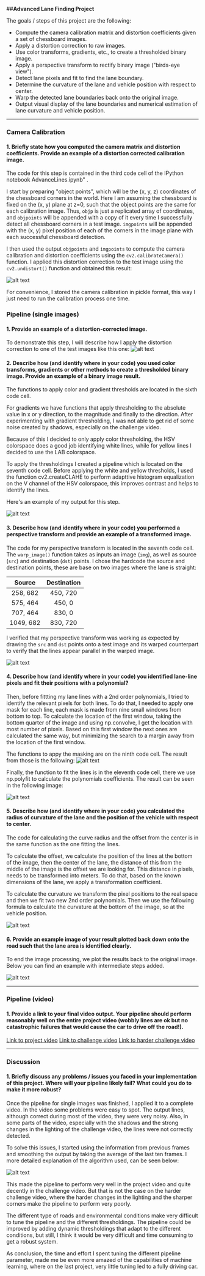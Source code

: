 ##**Advanced Lane Finding Project**

The goals / steps of this project are the following:

* Compute the camera calibration matrix and distortion coefficients given a set of chessboard images.
* Apply a distortion correction to raw images.
* Use color transforms, gradients, etc., to create a thresholded binary image.
* Apply a perspective transform to rectify binary image ("birds-eye view").
* Detect lane pixels and fit to find the lane boundary.
* Determine the curvature of the lane and vehicle position with respect to center.
* Warp the detected lane boundaries back onto the original image.
* Output visual display of the lane boundaries and numerical estimation of lane curvature and vehicle position.

[//]: # (Image References)

[image1]: ./output_images/undistort_output.png "Undistorted"
[image2]: ./output_images/undistort_test1.jpg "Road Transformed"
[image3]: ./output_images/binary_combo_example.jpg "Binary Example"
[image4]: ./output_images/warped_straight_lines.jpg "Warp Example"
[image5]: ./output_images/warped_windows_test2.jpg "Masked Lines"
[image6]: ./output_images/fitted_lines.JPG "Fitted Lines"
[image7]: ./output_images/curvature.JPG "Curvature Formula"
[image8]: ./output_images/example_output.jpg "Output Example"
[image9]: ./output_images/flow_diagram.JPG "Flow Diagram"
[video1]: ./project_video_out.mp4 "Project Video"
[video2]: ./challenge_video_out.mp4 "Challenge Video"
[video3]: ./harder_challenge_video_out.mp4 "Harder Challenge Video"

---

### Camera Calibration

#### 1. Briefly state how you computed the camera matrix and distortion coefficients. Provide an example of a distortion corrected calibration image.

The code for this step is contained in the third code cell of the IPython notebook AdvanceLines.ipynb" .  

I start by preparing "object points", which will be the (x, y, z) coordinates of the chessboard corners in the world. Here I am assuming the chessboard is fixed on the (x, y) plane at z=0, such that the object points are the same for each calibration image.  Thus, `objp` is just a replicated array of coordinates, and `objpoints` will be appended with a copy of it every time I successfully detect all chessboard corners in a test image.  `imgpoints` will be appended with the (x, y) pixel position of each of the corners in the image plane with each successful chessboard detection.  

I then used the output `objpoints` and `imgpoints` to compute the camera calibration and distortion coefficients using the `cv2.calibrateCamera()` function.  I applied this distortion correction to the test image using the `cv2.undistort()` function and obtained this result: 

![alt text][image1]

For convenience, I stored the camera calibration in pickle format, this way I just need to run the calibration process one time.

### Pipeline (single images)

#### 1. Provide an example of a distortion-corrected image.

To demonstrate this step, I will describe how I apply the distortion correction to one of the test images like this one:
![alt text][image2]

#### 2. Describe how (and identify where in your code) you used color transforms, gradients or other methods to create a thresholded binary image.  Provide an example of a binary image result.

The functions to apply color and gradient thresholds are located in the sixth code cell.

For gradients we have functions that apply thresholding to the absolute value in x or y direction,  to the magnitude and finally to the direction. After experimenting with gradient thresholding, I was not able to get rid of some noise created by shadows, especially on the challenge video.

Because of this I decided to only apply color thresholding, the HSV colorspace does a good job identifying white lines, while for yellow lines I decided to use the LAB colorspace.

To apply the thresholdings I created a pipeline which is located on the seventh code cell. Before applying the white and yellow thresholds, I used the function cv2.createCLAHE to perform adapttive histogram equalization on the V channel of the HSV colorspace, this improves contrast and helps to identify the lines. 

Here's an example of my output for this step.

![alt text][image3]

#### 3. Describe how (and identify where in your code) you performed a perspective transform and provide an example of a transformed image.

The code for my perspective transform is located in the seventh code cell.  The `warp_image()` function takes as inputs an image (`img`), as well as source (`src`) and destination (`dst`) points.  I chose the hardcode the source and destination points, these are base on two images where the lane is straight:

| Source        | Destination   | 
|:-------------:|:-------------:| 
| 258, 682      | 450, 720        | 
| 575, 464      | 450, 0      |
| 707, 464     | 830, 0      |
| 1049, 682      | 830, 720        |

I verified that my perspective transform was working as expected by drawing the `src` and `dst` points onto a test image and its warped counterpart to verify that the lines appear parallel in the warped image.

![alt text][image4]

#### 4. Describe how (and identify where in your code) you identified lane-line pixels and fit their positions with a polynomial?

Then, before fittting my lane lines with a 2nd order polynomials, I tried to identify the relevant pixels for both lines. To do that, I needed to apply one mask for each line, each mask is made from nine small windows from bottom to top. To calculate the location of the first window, taking the bottom quarter of the image and using np.convolve, I get the location with most number of pixels. Based on this first window the next ones are calculated the same way, but minimizing the search to a margin away from the location of the first window.

The functions to appy the masking are on the ninth code cell. The result from those is the following:
![alt text][image5]

Finally, the function to fit the lines is in the eleventh code cell, there we use np.polyfit to calculate the polynomials coefficients. The result can be seen in the following image:

![alt text][image6]

#### 5. Describe how (and identify where in your code) you calculated the radius of curvature of the lane and the position of the vehicle with respect to center.

The code for calculating the curve radius and the offset from the center is in the same function as the one fitting the lines.

To calculate the offset, we calculate the position of the lines at the bottom of the image, then the center of the lane, the distance of this from the middle of the image is the offset we are looking for. This distance in pixels, needs to be transformed into meters. To do that, based on the known dimensions of the lane, we apply a transformation coefficient.

To calculate the curvature we transform the pixel positions to the real space and then we fit two new 2nd order polynomials. Then we use the following formula to calculate the curvature at the bottom of the image, so at the vehicle position.

![alt text][image7]


#### 6. Provide an example image of your result plotted back down onto the road such that the lane area is identified clearly.

To end the image processing, we plot the results back to the original image. Below you can find an example with intermediate steps added.

![alt text][image8]

---

### Pipeline (video)

#### 1. Provide a link to your final video output.  Your pipeline should perform reasonably well on the entire project video (wobbly lines are ok but no catastrophic failures that would cause the car to drive off the road!).

[Link to project video](./project_video_out.mp4)
[Link to challenge video](./challenge_video_out.mp4)
[Link to harder challenge video](./harder_challenge_video_out.mp4)

---

### Discussion

#### 1. Briefly discuss any problems / issues you faced in your implementation of this project.  Where will your pipeline likely fail?  What could you do to make it more robust?

Once the pipeline for single images was finished, I applied it to a complete video. In the video some problems were easy to spot. The output lines, although correct during most of the video, they were very noisy. Also, in some parts of the video, especially with the shadows and the strong changes in the lighting of the challenge video, the lines were not correctly detected.

To solve this issues, I started using the information from previous frames and smoothing the output by taking the average of the last ten frames. I more detailed explanation of the algorithm used, can be seen below:

![alt text][image9]

This made the pipeline to perform very well in the project video and quite decently in the challenge video. But that is not the case on the harder challenge video, where the harder changes in the lighting and the sharper corners make the pipeline to perform very poorly.

The different type of roads and environmental conditions make very difficult to tune the pipeline and the different thresholdings. The pipeline could be improved by adding dynamic thresholdings that adapt to the different conditions, but still, I think it would be very difficult and time consuming to get a robust system.

As conclusion, the time and effort I spent tuning the different pipeline parameter, made me be even more amazed of the capabilities of machine learning, where on the last project, very little tuning led to a fully driving car.


